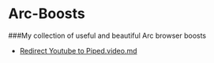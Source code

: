 # Arc-Boosts
###My collection of useful and beautiful Arc browser boosts

* [Redirect Youtube to Piped.video.md](https://github.com/Pasithea0/Arc-Boosts/blob/main/Redirect%20Youtube%20to%20Piped.video.md)
